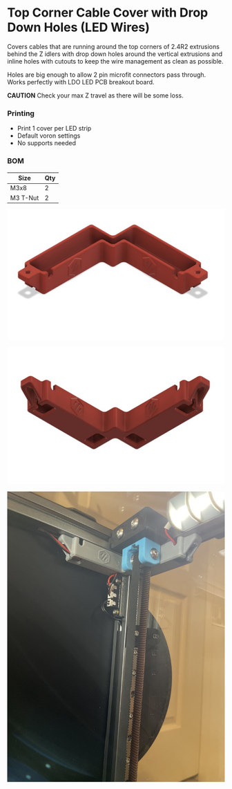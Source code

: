 # Top Corner Cable Cover with Drop Down Holes (LED Wires)
Covers cables that are running around the top corners of 2.4R2 extrusions behind the Z idlers with drop down holes around the vertical extrusions and inline holes with cutouts to keep the wire management as clean as possible.

Holes are big enough to allow 2 pin microfit connectors pass through. Works perfectly with LDO LED PCB breakout board.

**CAUTION**
Check your max Z travel as there will be some loss.

### Printing
  * Print 1 cover per LED strip
  * Default voron settings
  * No supports needed

### BOM

Size | Qty
--- | ---
M3x8 | 2
M3 T-Nut | 2

![Top Corner Cable Cover](Images/top_corner_cable_cover_with_drop_holes_front.JPG)

![Top Corner Cable Cover](Images/top_corner_cable_cover_with_drop_holes_bottom.JPG)

![Top Corner Cable Cover](Images/top_corner_cable_cover_with_drop_holes_installed.JPG)

